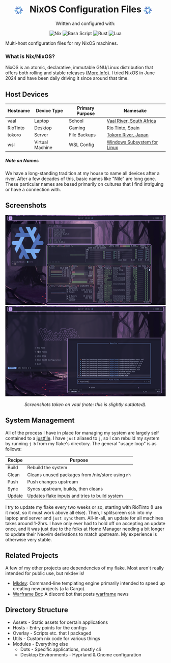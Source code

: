 <h1 align="center">
     <img src="./assets/nixos-logo.png" style="height: 1em; vertical-align: middle; margin-right: 0.5em;">
     NixOS Configuration Files
     <img src="./assets/nixos-logo.png" style="height: 1em; vertical-align: middle; margin-right: 0.5em;">
</h1>

<div align="center">
Written and configured with:

![Nix](https://img.shields.io/badge/NIX-5277C3.svg?style=for-the-badge&logo=NixOS&logoColor=white)
![Bash Script](https://img.shields.io/badge/bash_script-%23121011.svg?style=for-the-badge&logo=gnu-bash&logoColor=white)
![Rust](https://img.shields.io/badge/rust-%23000000.svg?style=for-the-badge&logo=rust&logoColor=white)
![Lua](https://img.shields.io/badge/lua-%232C2D72.svg?style=for-the-badge&logo=lua&logoColor=white)

</div>

Multi-host configuration files for my NixOS machines.

### What is Nix/NixOS?
NixOS is an atomic, declarative, immutable GNU/Linux distribution that offers both rolling and
stable releases ([More Info](https://en.wikipedia.org/wiki/NixOS)). I tried NixOS in June 2024
and have been daily driving it since around that time.

Host Devices
------------
| Hostname | Device Type     | Primary Purpose | Namesake                                                                                 |
|----------|-----------------|-----------------|------------------------------------------------------------------------------------------|
| vaal     | Laptop          | School          | [Vaal River, South Africa](https://en.wikipedia.org/wiki/Vaal_River)                     |
| RioTinto | Desktop         | Gaming          | [Rio Tinto, Spain](https://en.wikipedia.org/wiki/Rio_Tinto_(river))                      |
| tokoro   | Server          | File Backups    | [Tokoro River, Japan](https://en.wikipedia.org/wiki/Tokoro_River)                        |
| wsl      | Virtual Machine | WSL Config      | [Windows Subsystem for Linux](https://en.wikipedia.org/wiki/Windows_Subsystem_for_Linux) |

##### Note on Names
We have a long-standing tradition at my house to name all devices after a
river. After a few decades of this, basic names like "Nile" are long gone.
These particular names are based primarily on cultures that I find intriguing
or have a connection with.

Screenshots
-----------
![screenshot_1](./assets/screenshot_1.png)
![screenshot_2](./assets/screenshot_2.png)
<div align="center"><i>Screenshots taken on vaal (note: this is slightly outdated).</i></div>

System Management
-----------------
All of the process I have in place for managing my system are largely self
contained to a [justfile](https://github.com/casey/just). I have `just` aliased
to `j`, so I can rebuild my system by running `j b` from my flake's directory.
The general "usage loop" is as follows:

| Recipe  | Purpose                                           |
|---------|---------------------------------------------------|
| Build   | Rebuild the system                                |
| Clean   | Cleans unused packages from /nix/store using `nh` |
| Push    | Push changes upstream                             |
| Sync    | Syncs upstream, builds, then cleans               |
| Update  | Updates flake inputs and tries to build system    |

I try to update my flake every two weeks or so, starting with RioTinto (I use
it most, so it must work above all else). Then, I splitscreen ssh into my
laptop and server and `just sync` them. All-in-all, an update for all machines
takes around 1-2hrs. I have only ever had to hold off on accepting an update
once, and it was just due to the folks at Home Manager needing a bit longer to
update their Neovim derivations to match upstream. My experience is otherwise
very stable.

Related Projects
----------------
A few of my other projects are dependencies of my flake. Most aren't really intended
for public use, but mkdev is!
- [Mkdev](https://github.com/4jamesccraven/mkdev): Command-line templating
  engine primarily intended to speed up creating new projects (a la Cargo).
- [Warframe Bot](https://github.com/4jamesccraven/warframe-bot): A discord bot
  that posts [warframe](https://www.warframe.com/) news

Directory Structure
-------------------
- Assets - Static assets for certain applications
- Hosts - Entry points for the configs
- Overlay - Scripts etc. that I packaged
- Utils - Custom nix code for various things
- Modules - Everything else
   - Dots - Specific applications, mostly cli
   - Desktop Environments - Hyprland & Gnome configuration
